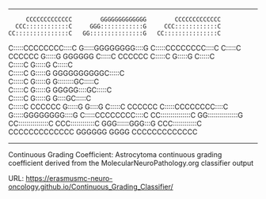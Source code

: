___
         CCCCCCCCCCCCC        GGGGGGGGGGGGG        CCCCCCCCCCCCC
      CCC::::::::::::C     GGG::::::::::::G     CCC::::::::::::C
    CC:::::::::::::::C   GG:::::::::::::::G   CC:::::::::::::::C
   C:::::CCCCCCCC::::C  G:::::GGGGGGGG::::G  C:::::CCCCCCCC::::C
  C:::::C       CCCCCC G:::::G       GGGGGG C:::::C       CCCCCC
 C:::::C              G:::::G              C:::::C              
 C:::::C              G:::::G              C:::::C              
 C:::::C              G:::::G    GGGGGGGGGGC:::::C              
 C:::::C              G:::::G    G::::::::GC:::::C              
 C:::::C              G:::::G    GGGGG::::GC:::::C              
 C:::::C              G:::::G        G::::GC:::::C              
  C:::::C       CCCCCC G:::::G       G::::G C:::::C       CCCCCC
   C:::::CCCCCCCC::::C  G:::::GGGGGGGG::::G  C:::::CCCCCCCC::::C
    CC:::::::::::::::C   GG:::::::::::::::G   CC:::::::::::::::C
      CCC::::::::::::C     GGG::::::GGG:::G     CCC::::::::::::C
         CCCCCCCCCCCCC        GGGGGG   GGGG        CCCCCCCCCCCCC
___


Continuous Grading Coefficient: Astrocytoma continuous grading coefficient derived from the MolecularNeuroPathology.org classifier output

URL: <https://erasmusmc-neuro-oncology.github.io/Continuous_Grading_Classifier/>

